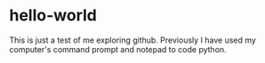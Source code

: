 # hello-world
This is just a test of me exploring github. Previously I have used my computer's command prompt and notepad to code python.
